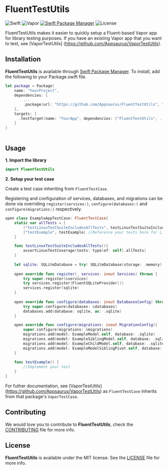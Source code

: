 # FluentTestUtils
![Swift](http://img.shields.io/badge/swift-4.1-brightgreen.svg)
![Vapor](http://img.shields.io/badge/vapor-3.0-brightgreen.svg)
[![Swift Package Manager](https://img.shields.io/badge/SPM-compatible-4BC51D.svg?style=flat)](https://swift.org/package-manager/)
![License](http://img.shields.io/badge/license-MIT-CCCCCC.svg)

FluentTestUtils makes it easier to quickly setup a Fluent-based Vapor app for library testing purposes. If you have an existing Vapor app that you want to test, see [VaporTestUtils] (https://github.com/Appsaurus/VaporTestUtils).

## Installation

**FluentTestUtils** is available through [Swift Package Manager](https://swift.org/package-manager/). To install, add the following to your Package.swift file.

```swift
let package = Package(
    name: "YourProject",
    dependencies: [
        ...
        .package(url: "https://github.com/Appsaurus/FluentTestUtils", from: "0.1.0"),
    ],
    targets: [
      .testTarget(name: "YourApp", dependencies: ["FluentTestUtils", ... ])
    ]
)
        
```
## Usage

**1. Import the library**

```swift
import FluentTestUtils
```

**2. Setup your test case**

Create a test case inheriting from `FluentTestCase`. 

Registering and configuration of services, databases, and migrations can be done via overriding `register(services:)`, `configure(databases:)` and `configure(migrations:)` respectively.

```swift
open class ExampleAppTestCase: FluentTestCase{
	static var allTests = [
		("testLinuxTestSuiteIncludesAllTests", testLinuxTestSuiteIncludesAllTests),		
		("testExample", testExample) //Reference your tests here for Linux check
	]

	func testLinuxTestSuiteIncludesAllTests(){
		assertLinuxTestCoverage(tests: type(of: self).allTests)
	}
	
	let sqlite: SQLiteDatabase = try! SQLiteDatabase(storage: .memory)
	
	open override func register(_ services: inout Services) throws {
		try super.register(&services)
		try services.register(FluentSQLiteProvider())
		services.register(sqlite)
	}
	
	open override func configure(databases: inout DatabasesConfig) throws{
		try super.configure(databases: &databases)
		databases.add(database: sqlite, as: .sqlite)
	}

	open override func configure(migrations: inout MigrationConfig){
		super.configure(migrations: &migrations)
		migrations.add(model: ExampleModel.self, database: .sqlite)
		migrations.add(model: ExampleSiblingModel.self, database: .sqlite)
		migrations.add(model: ExampleChildModel.self, database: .sqlite)
		migrations.add(model: ExampleModelSiblingPivot.self, database: .sqlite)
	}
	
	func testExample() {
		//Implement your test
	}
}
```

For futher documentation, see [VaporTestUtils] (https://github.com/Appsaurus/VaporTestUtils) as `FluentTestCase` inherits from that package's `VaporTestCase`.
## Contributing

We would love you to contribute to **FluentTestUtils**, check the [CONTRIBUTING](https://github.com/Appsaurus/FluentTestUtils/blob/master/CONTRIBUTING.md) file for more info.

## License

**FluentTestUtils** is available under the MIT license. See the [LICENSE](https://github.com/Appsaurus/FluentTestUtils/blob/master/LICENSE.md) file for more info.
